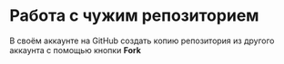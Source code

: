 # **Работа с чужим репозиторием**
В своём аккаунте на GitHub создать копию репозитория из другого аккаунта с помощью кнопки **Fork**

